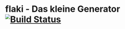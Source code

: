 # flaki - Das kleine Generator [![Build Status](https://travis-ci.org/cloudtrust/flaki.svg?branch=master)](https://travis-ci.org/cloudtrust/flaki)
